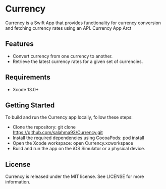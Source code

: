 # Currency

Currency is a Swift App that provides functionality for currency conversion and fetching currency rates using an API. Currency App Arct

## Features

- Convert currency from one currency to another.
- Retrieve the latest currency rates for a given set of currencies.

## Requirements

- Xcode 13.0+

## Getting Started
To build and run the Currency app locally, follow these steps:

- Clone the repository: git clone https://github.com/salahma93/Currency.git
- Install the required dependencies using CocoaPods: pod install
- Open the Xcode workspace: open Currency.xcworkspace
- Build and run the app on the iOS Simulator or a physical device.


## License
Currency is released under the MIT license. See LICENSE for more information.
